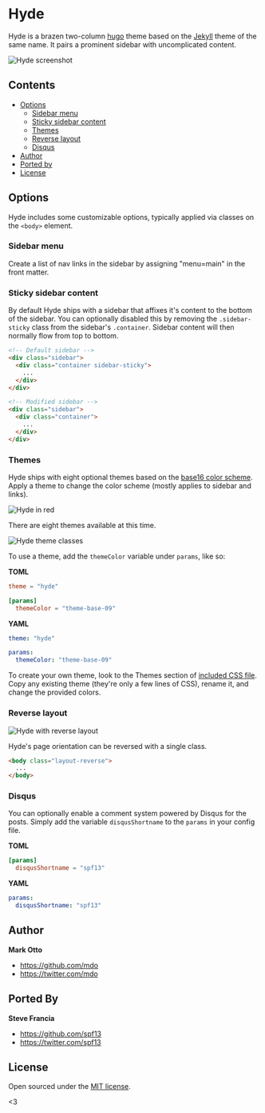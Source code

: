 # Hyde

Hyde is a brazen two-column [hugo](http://hugo.spf13.com) theme based on the [Jekyll](http://jekyllrb.com) theme of the same name.
It pairs a prominent sidebar with uncomplicated content.

![Hyde screenshot](https://f.cloud.github.com/assets/98681/1831228/42af6c6a-7384-11e3-98fb-e0b923ee0468.png)


## Contents

- [Options](#options)
  - [Sidebar menu](#sidebar-menu)
  - [Sticky sidebar content](#sticky-sidebar-content)
  - [Themes](#themes)
  - [Reverse layout](#reverse-layout)
  - [Disqus](#disqus)
- [Author](#author)
- [Ported by](#ported-by)
- [License](#license)


## Options

Hyde includes some customizable options, typically applied via classes on the `<body>` element.


### Sidebar menu

Create a list of nav links in the sidebar by assigning "menu=main" in the front matter.


### Sticky sidebar content

By default Hyde ships with a sidebar that affixes it's content to the bottom of the sidebar. You can optionally disabled this by removing the `.sidebar-sticky` class from the sidebar's `.container`. Sidebar content will then normally flow from top to bottom.

```html
<!-- Default sidebar -->
<div class="sidebar">
  <div class="container sidebar-sticky">
    ...
  </div>
</div>

<!-- Modified sidebar -->
<div class="sidebar">
  <div class="container">
    ...
  </div>
</div>
```


### Themes

Hyde ships with eight optional themes based on the [base16 color scheme](https://github.com/chriskempson/base16). Apply a theme to change the color scheme (mostly applies to sidebar and links).

![Hyde in red](https://f.cloud.github.com/assets/98681/1831229/42b0b354-7384-11e3-8462-31b8df193fe5.png)

There are eight themes available at this time.

![Hyde theme classes](https://f.cloud.github.com/assets/98681/1817044/e5b0ec06-6f68-11e3-83d7-acd1942797a1.png)

To use a theme, add the `themeColor` variable under `params`, like so:

**TOML**
```toml
theme = "hyde"

[params]
  themeColor = "theme-base-09"
```

**YAML**
```yaml
theme: "hyde"

params:
  themeColor: "theme-base-09"
```

To create your own theme, look to the Themes section of [included CSS file](https://github.com/poole/hyde/blob/master/public/css/hyde.css). Copy any existing theme (they're only a few lines of CSS), rename it, and change the provided colors.

### Reverse layout

![Hyde with reverse layout](https://f.cloud.github.com/assets/98681/1831230/42b0d3ac-7384-11e3-8d54-2065afd03f9e.png)

Hyde's page orientation can be reversed with a single class.

```html
<body class="layout-reverse">
  ...
</body>
```

### Disqus

You can optionally enable a comment system powered by Disqus for the posts. Simply add the variable `disqusShortname` to the `params` in your config file.

**TOML**
```toml
[params]
  disqusShortname = "spf13"
```

**YAML**
```yaml
params:
  disqusShortname: "spf13"
```

## Author
**Mark Otto**
- <https://github.com/mdo>
- <https://twitter.com/mdo>

## Ported By
**Steve Francia**
- <https://github.com/spf13>
- <https://twitter.com/spf13>

## License

Open sourced under the [MIT license](LICENSE.md).

<3
